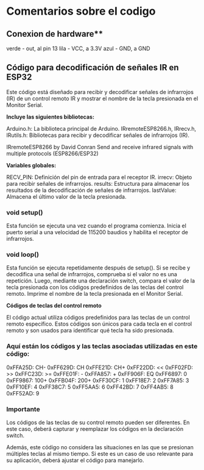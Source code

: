 
# Comentarios sobre el codigo  

## Conexion de hardware**  

verde - out, al pin 13
lila - VCC, a 3.3V
azul - GND, a GND  

## Código para decodificación de señales IR en ESP32  

Este código está diseñado para recibir y decodificar señales de infrarrojos (IR) 
de un control remoto IR y mostrar el nombre de la tecla presionada en el Monitor Serial.

**Incluye las siguientes bibliotecas:**

Arduino.h: La biblioteca principal de Arduino.
IRremoteESP8266.h, IRrecv.h, IRutils.h: Bibliotecas para recibir y decodificar señales 
de infrarrojos (IR).  
  
IRremoteESP8266 by David Conran
Send and receive infrared signals with multiple protocols (ESP8266/ESP32)  


**Variables globales:**

RECV_PIN: Definición del pin de entrada para el receptor IR.
irrecv: Objeto para recibir señales de infrarrojos.
results: Estructura para almacenar los resultados de la decodificación de señales de infrarrojos.
lastValue: Almacena el último valor de la tecla presionada.

### void setup()  

Esta función se ejecuta una vez cuando el programa comienza. Inicia el puerto serial a una 
velocidad de 115200 baudios y habilita el receptor de infrarrojos.

### void loop()  

Esta función se ejecuta repetidamente después de setup(). Si se recibe y decodifica una señal
de infrarrojos, comprueba si el valor no es una repetición. Luego, mediante una declaración switch,
compara el valor de la tecla presionada con los códigos predefinidos de las teclas del control remoto.
Imprime el nombre de la tecla presionada en el Monitor Serial.

**Códigos de teclas del control remoto**  

El código actual utiliza códigos predefinidos para las teclas de un control remoto específico. Estos
códigos son únicos para cada tecla en el control remoto y son usados para identificar qué tecla ha 
sido presionada.

### Aquí están los códigos y las teclas asociadas utilizadas en este código:

0xFFA25D: CH-
0xFF629D: CH
0xFFE21D: CH+
0xFF22DD: <<
0xFF02FD: >>
0xFFC23D: >=
0xFFE01F: -
0xFFA857: +
0xFF906F: EQ
0xFF6897: 0
0xFF9867: 100+
0xFFB04F: 200+
0xFF30CF: 1
0xFF18E7: 2
0xFF7A85: 3
0xFF10EF: 4
0xFF38C7: 5
0xFF5AA5: 6
0xFF42BD: 7
0xFF4AB5: 8
0xFF52AD: 9

### Importante  

Los códigos de las teclas de su control remoto pueden ser diferentes. En este caso, deberá capturar 
y reemplazar los códigos en la declaración switch.

Además, este código no considera las situaciones en las que se presionan múltiples teclas al mismo 
tiempo. Si este es un caso de uso relevante para su aplicación, deberá ajustar el código para 
manejarlo.

